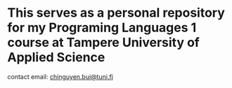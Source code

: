 # This serves as a personal repository for my Programing Languages 1 course at Tampere University of Applied Science
contact email: chinguyen.bui@tuni.fi
